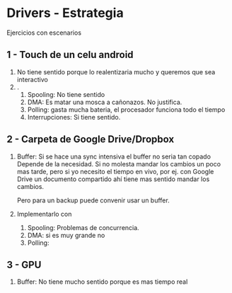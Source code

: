 # Drivers - Estrategia

Ejercicios con escenarios

## 1 - Touch de un celu android

1. No tiene sentido porque lo realentizaria mucho y queremos que sea interactivo
2. .
   1. Spooling: No tiene sentido
   2. DMA: Es matar una mosca a cañonazos. No justifica.
   3. Polling: gasta mucha bateria, el procesador funciona todo el tiempo
   4. Interrupciones: Si tiene sentido.

## 2 - Carpeta de Google Drive/Dropbox

1. Buffer: Si se hace una sync intensiva el buffer no seria tan copado
   Depende de la necesidad. Si no molesta mandar los cambios un poco mas tarde,
   pero si yo necesito el tiempo en vivo, por ej. con Google Drive un documento
   compartido ahí tiene mas sentido mandar los cambios.

   Pero para un backup puede convenir usar un buffer.
2. Implementarlo con
   1. Spooling: Problemas de concurrencia.
   2. DMA: si es muy grande no
   3. Polling: 

## 3 - GPU

1. Buffer: No tiene mucho sentido porque es mas tiempo real
